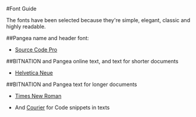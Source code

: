 
#Font Guide

The fonts have been selected because they're simple, elegant, classic and highly readable.

##Pangea name and header font: 

- [Source Code Pro](https://typekit.com/fonts/source-code-pro)

##BITNATION and Pangea online text, and text for shorter documents

- [Helvetica Neue](https://www.fonts.com/font/linotype/neue-helvetica)

##BITNATION and Pangea text for longer documents

- [Times New Roman](https://www.fonts.com/font/monotype/times-new-roman)

- And [Courier](https://www.wikiwand.com/en/Courier_(typeface)) for Code snippets in texts

